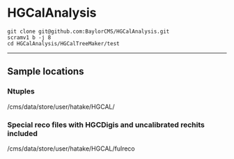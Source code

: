 
# HGCalAnalysis

```
git clone git@github.com:BaylorCMS/HGCalAnalysis.git
scramv1 b -j 8
cd HGCalAnalysis/HGCalTreeMaker/test
```

- - - -

## Sample locations

### Ntuples
/cms/data/store/user/hatake/HGCAL/

### Special reco files with HGCDigis and uncalibrated rechits included
/cms/data/store/user/hatake/HGCAL/fulreco

